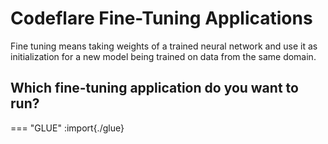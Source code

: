 # Codeflare Fine-Tuning Applications

Fine tuning means taking weights of a trained neural network and use
it as initialization for a new model being trained on data from the
same domain.

## Which fine-tuning application do you want to run?

=== "GLUE"
    :import{./glue}
